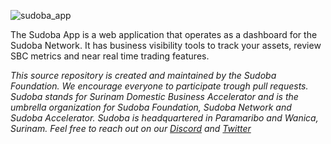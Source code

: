  ![sudoba_app](https://www.sudoba.com/image/logos/sudoba_app.png)

The Sudoba App is a web application that operates as a dashboard for the Sudoba Network. It has business visibility tools to track your assets, review SBC metrics and near real time trading features. 

*This source repository is created and maintained by the Sudoba Foundation. We encourage everyone to participate trough pull requests.
Sudoba stands for Surinam Domestic Business Accelerator and is the umbrella organization for Sudoba Foundation, Sudoba Network and Sudoba Accelerator.
Sudoba is headquartered in Paramaribo and Wanica, Surinam. 
Feel free to reach out on our [Discord](https://discord.gg/pKhhXCW) and [Twitter](https://twitter.com/SudobaNetwork)*
